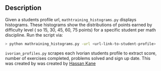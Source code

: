 ## Description 

Given a students profile url, ``mathtraining_histograms.py`` displays histograms.  These histograms show the distributions of points earned by difficulty level ( so 15, 30, 45, 60, 75 points) for a specific student per math discipline. Run the script via:

```bash
> python mathraining_histograms.py -url <url-link-to-student-profile>
```


``ivorian_profiles.py`` scrapes each Ivorian students profile to extract score, number of exercises completed, problems solved and sign up date. This was created by was created by [Hassan Kane](https://www.linkedin.com/in/mohamed-hassan-kane-4b50328a)
